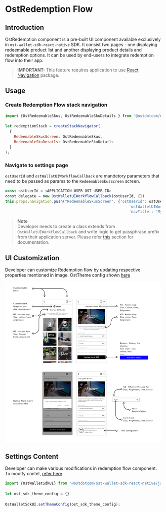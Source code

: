 # OstRedemption Flow

## Introduction

OstRedemption component is a pre-built UI component available exclusively in `ost-wallet-sdk-react-native` SDK.
It consist two pages - one displaying redeemable product list and another displaying product details and redemption options. It can be used by end-users to integrate redemption flow into their app.
> <b>IMPORTANT:</b> This feature requires application to use [React Navigation](https://reactnavigation.org/docs/en/getting-started.html) package.

## Usage

### Create Redemption Flow stack navigation

```js
import {OstRedeemableSkus, OstRedeemableSkuDetails } from '@ostdotcom/ost-wallet-sdk-react-native';

let redemptionStack = createStackNavigator(
  {
    RedeemableSkusScreen: OstRedeemableSkus,
    RedeemableSkuDetails: OstRedeemableSkuDetails
  }
);
```

### Navigate to settings page
`ostUserId` and `ostWalletUIWorkflowCallback` are mandetory parameters that need to be passed as params to the `RedeemableSkusScreen` screen.
```js
const ostUserId = <APPLICATION-USER-OST-USER-ID>
const delegate = new OstWalletUIWorkflowCallback(ostUserId, {})
this.props.navigation.push("RedeemableSkusScreen", {'ostUserId': ostUserId ,
                                                        'ostWalletUIWorkflowCallback': delegate,
                                                        'navTitle': 'My Store'});
```

><b>Note</b> <br/>
> Developer needs to create a class extends from `OstWalletUIWorkflowCallback` and write logic to get passphrase prefix from their application server.
> Please refer [this](OstWalletUI.md#setup-your-passphrase-prefix-delegate) section for documentation.

## UI Customization

Developer can customize Redemption flow by updating respective properties mentioned in image. OstTheme config shown [here](./configs/ost-sdk-theme-config.js)

![copy-framework-file](images/redemptionFlow.png)

## Settings Content

Developer can make various modifications in redemption flow component. To modify contet, [refer here](./OstWalletSettingsConfig.md).

```js
import {OstWalletSdkUI} from "@ostdotcom/ost-wallet-sdk-react-native/js/index";

let ost_sdk_theme_config = {}

OstWalletSdkUI.setThemeConfig(ost_sdk_theme_config);
```


